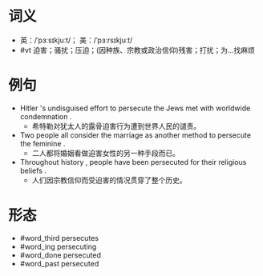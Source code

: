 # 词义
- 英：/ˈpɜːsɪkjuːt/； 美：/ˈpɜːrsɪkjuːt/
- #vt 迫害；骚扰；压迫；(因种族、宗教或政治信仰)残害；打扰；为…找麻烦
# 例句
- Hitler 's undisguised effort to persecute the Jews met with worldwide condemnation .
	- 希特勒对犹太人的露骨迫害行为遭到世界人民的谴责。
- Two people all consider the marriage as another method to persecute the feminine .
	- 二人都将婚姻看做迫害女性的另一种手段而已。
- Throughout history , people have been persecuted for their religious beliefs .
	- 人们因宗教信仰而受迫害的情况贯穿了整个历史。
# 形态
- #word_third persecutes
- #word_ing persecuting
- #word_done persecuted
- #word_past persecuted
